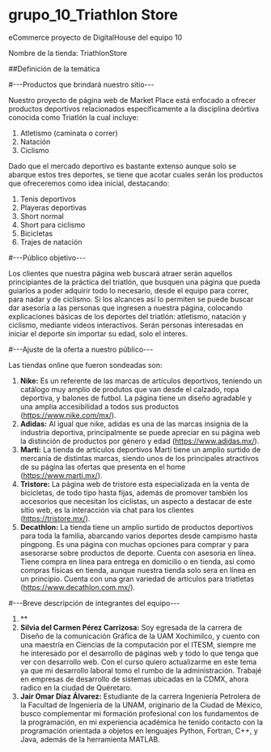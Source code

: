# grupo_10_Triathlon Store

eCommerce proyecto de DigitalHouse del equipo 10 

Nombre de la tienda: TriathlonStore

##Definición de la temática

#---Productos que brindará nuestro sitio---

Nuestro proyecto de página web de Market Place está enfocado a ofrecer productos deportivos relacionados específicamente a la disciplina deórtiva conocida como Triatlón la cual incluye:
1. Atletismo (caminata o correr)
2. Natación
3. Ciclismo

Dado que el mercado deportivo es bastante extenso aunque solo se abarque estos tres deportes, se tiene que acotar cuales serán los productos que ofreceremos como idea inicial, destacando:
1. Tenis deportivos
2. Playeras deportivas
3. Short normal 
4. Short para ciclismo
5. Bicicletas 
6. Trajes de natación

#---Público objetivo---

Los clientes que nuestra página web buscará atraer serán aquellos principiantes de la práctica del triatlón, que busquen una página que pueda guiarlos a poder adquirir todo lo necesario, desde el equipo para correr, para nadar y de ciclismo. Si los alcances así lo permiten se puede buscar dar asesoría a las personas que ingresen a nuestra página, colocando explicaciones básicas de los deportes del triatlón: atletismo, natación y ciclismo, mediante videos interactivos. Serán personas interesadas en iniciar el deporte sin importar su edad, solo el interes.

#---Ajuste de la oferta a nuestro público---

Las tiendas online que fueron sondeadas son:
1. **Nike:** Es un referente de las marcas de artículos deportivos, teniendo un catálogo muy amplio de produtos que van desde el calzado, ropa deportiva, y balones de futbol. La página tiene un diseño agradable y una amplia accesibilidad a todos sus productos (https://www.nike.com/mx/).
2. **Adidas:** Al igual que nike, adidas es una de las marcas insignia de la industria deportiva, principalmente se puede apreciar en su página web la distinción de productos por género y edad (https://www.adidas.mx/).  
3. **Marti:** La tienda de artículos deportivos Martí tiene un amplio surtido de mercanía de distintas marcas, siendo unos de los principales atractivos de su página las ofertas que presenta en el home (https://www.marti.mx/).
4. **Tristore:** La página web de tristore esta especializada en la venta de bicicletas, de todo tipo hasta fijas, además de promover también los accesorios que necesitan los ciclistas, un aspecto a destacar de este sitio web, es la interacción vía chat para los clientes (https://tristore.mx/).
5. **Decathlon:** La tienda tiene un amplio surtido de productos deportivos para toda la familia, abarcando varios deportes desde campismo hasta pingpong. Es una página con muchas opciones para comprar y para asesorarse sobre productos de deporte. Cuenta con asesoria en línea. Tiene compra en línea para entrega en domicilio o en tienda, asi como compras físicas en tienda, aunque nuestra tienda solo sera en línea en un principio. Cuenta con una gran variedad de articulos para triatletas (https://www.decathlon.com.mx/).

#---Breve descripción de integrantes del equipo---
1. **
2. **Silvia del Carmen Pérez Carrizosa:** Soy egresada de la carrera de Diseño de la comunicación Gráfica de la UAM Xochimilco, y cuento con una maestría en Ciencias de la computación por el ITESM, siempre me he interesado por el desarrollo de páginas web y todo lo que tenga que ver con desarrollo web. Con el curso quiero actualizarme en este tema ya que mi desarrollo laboral tomo el rumbo de la administración. Trabajé en empresas de desarrollo de sistemas ubicadas en la CDMX, ahora radico en la ciudad de Quéretaro.
3. **Jair Omar Díaz Álvarez:** Estudiante de la carrera Ingeniería Petrolera de la Facultad de Ingeniería de la UNAM, originario de la Ciudad de México, busco complementar mi formación profesional con los fundamentos de la programación, en mi experiencia académica he tenido contacto con la programación orientada a objetos en lenguajes Python, Fortran, C++, y Java, además de la herramienta MATLAB. 
